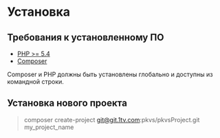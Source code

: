 Установка
=========

Требования к установленному ПО
------------------------------

 * [PHP >= 5.4](http://www.php.net/)
 * [Composer](https://getcomposer.org/download/)

Composer и PHP должны быть установлены глобально и доступны из командной строки.

Установка нового проекта
------------------------

 > composer create-project git@git.1tv.com:pkvs/pkvsProject.git my_project_name
